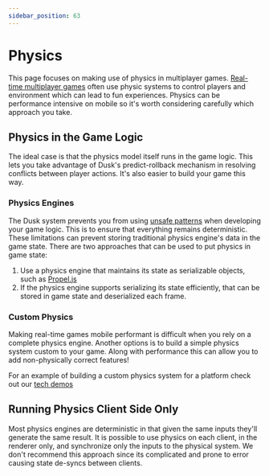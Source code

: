 ```yaml
---
sidebar_position: 63
---
```


# Physics

This page focuses on making use of physics in multiplayer games. [Real-time multiplayer games](real-time-games.md) often use physic systems to control players and environment which can lead to fun experiences. Physics can be performance intensive on mobile so it's worth considering carefully which approach you take. 

## Physics in the Game Logic

The ideal case is that the physics model itself runs in the game logic. This lets you take advantage of Dusk's predict-rollback mechanism in resolving conflicts between player actions. It's also easier to build your game this way.

### Physics Engines

The Dusk system prevents you from using [unsafe patterns](../how-it-works/server-side-logic.md) when developing your game logic. This is to ensure that everything remains deterministic. These 
limitations can prevent storing traditional physics engine's data in the game state. There are two approaches that can be used to put physics in game state:

1. Use a physics engine that maintains its state as serializable objects, such as [Propel.js](https://github.com/kevglass/propel-js/)
1. If the physics engine supports serializing its state efficiently, that can be stored in game state and deserialized each frame.

### Custom Physics

Making real-time games mobile performant is difficult when you rely on a complete physics engine. Another options is to build a simple physics system custom to your game. Along with performance this can allow you to add non-physically correct features! 

For an example of building a custom physics system for a platform check out our [tech demos](../examples/tech-demos)

## Running Physics Client Side Only

Most physics engines are deterministic in that given the same inputs they'll generate the same result. It is possible to use physics on each client, in the renderer only, and synchronize only the inputs to the physical system. We don't recommend this approach since its complicated and prone to error causing state de-syncs between clients. 